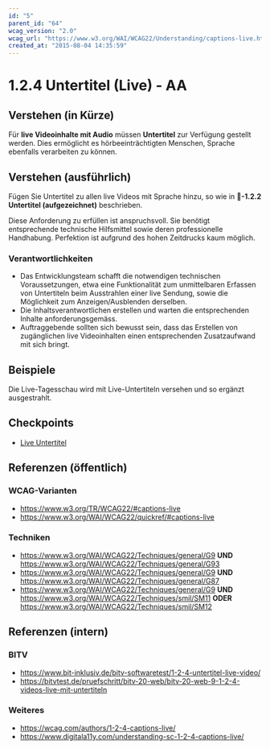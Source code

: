 ```yaml
---
id: "5"
parent_id: "64"
wcag_version: "2.0"
wcag_url: "https://www.w3.org/WAI/WCAG22/Understanding/captions-live.html"
created_at: "2015-08-04 14:35:59"
---
```


# 1.2.4 Untertitel (Live) - AA

## Verstehen (in Kürze)

Für **live Videoinhalte mit Audio** müssen **Untertitel** zur Verfügung gestellt werden. Dies ermöglicht es hörbeeinträchtigten Menschen, Sprache ebenfalls verarbeiten zu können.

## Verstehen (ausführlich)

Fügen Sie Untertitel zu allen live Videos mit Sprache hinzu, so wie in **📜-1.2.2 Untertitel (aufgezeichnet)** beschrieben.

Diese Anforderung zu erfüllen ist anspruchsvoll. Sie benötigt entsprechende technische Hilfsmittel sowie deren professionelle Handhabung. Perfektion ist aufgrund des hohen Zeitdrucks kaum möglich.

### Verantwortlichkeiten

- Das Entwicklungsteam schafft die notwendigen technischen Voraussetzungen, etwa eine Funktionalität zum unmittelbaren Erfassen von Untertiteln beim Ausstrahlen einer live Sendung, sowie die Möglichkeit zum Anzeigen/Ausblenden derselben.
- Die Inhaltsverantwortlichen erstellen und warten die entsprechenden Inhalte anforderungsgemäss.
- Auftraggebende sollten sich bewusst sein, dass das Erstellen von zugänglichen live Videoinhalten einen entsprechenden Zusatzaufwand mit sich bringt.

## Beispiele

Die Live-Tagesschau wird mit Live-Untertiteln versehen und so ergänzt ausgestrahlt.

## Checkpoints

- [Live Untertitel](live-untertitel)

## Referenzen (öffentlich)

### WCAG-Varianten
- <https://www.w3.org/TR/WCAG22/#captions-live>
- <https://www.w3.org/WAI/WCAG22/quickref/#captions-live>

### Techniken
- <https://www.w3.org/WAI/WCAG22/Techniques/general/G9> **UND** <https://www.w3.org/WAI/WCAG22/Techniques/general/G93>
- <https://www.w3.org/WAI/WCAG22/Techniques/general/G9> **UND** <https://www.w3.org/WAI/WCAG22/Techniques/general/G87>
- <https://www.w3.org/WAI/WCAG22/Techniques/general/G9> **UND** <https://www.w3.org/WAI/WCAG22/Techniques/smil/SM11> **ODER** <https://www.w3.org/WAI/WCAG22/Techniques/smil/SM12>

## Referenzen (intern)

### BITV
- <https://www.bit-inklusiv.de/bitv-softwaretest/1-2-4-untertitel-live-video/>
- <https://bitvtest.de/pruefschritt/bitv-20-web/bitv-20-web-9-1-2-4-videos-live-mit-untertiteln>

### Weiteres
- <https://wcag.com/authors/1-2-4-captions-live/>
- <https://www.digitala11y.com/understanding-sc-1-2-4-captions-live/>